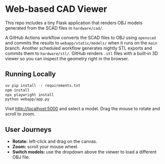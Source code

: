 # Web-based CAD Viewer

This repo includes a tiny Flask application that renders OBJ models generated from the SCAD files in `hardware/cad/`.

A GitHub Actions workflow converts the SCAD files to OBJ using `openscad` and
commits the results to `webapp/static/models/` when it runs on the `main`
branch. Another scheduled workflow generates nightly STL exports and commits
them to `hardware/stl/`. GitHub renders `.stl` files with a built‑in 3D viewer so you can
inspect the geometry right in the browser.

## Running Locally

```bash
uv pip install -r requirements.txt
npm install
npx playwright install
python webapp/app.py
```

Visit [http://localhost:5000](http://localhost:5000) and select a model. Drag the mouse to rotate and scroll to zoom.

## User Journeys

- **Rotate:** left-click and drag on the canvas.
- **Zoom:** scroll your mouse wheel.
- **Switch models:** use the dropdown above the viewer to load a different OBJ file.
